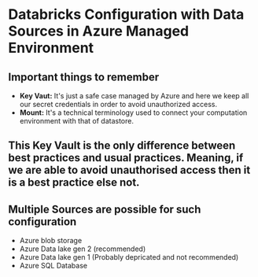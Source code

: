 # Databricks Configuration with Data Sources in Azure Managed Environment
## Important things to remember
* **Key Vaut:** It's just a safe case managed by Azure and here we keep all our secret credentials in order to avoid unauthorized access.
* **Mount:** It's a technical terminology used to connect your computation environment with that of datastore.
## **This Key Vault is the only difference between best practices and usual practices. Meaning, if we are able to avoid unauthorised access then it is a best practice else not.**


## Multiple Sources are possible for such configuration
* Azure blob storage
* Azure Data lake gen 2 (recommended)
* Azure Data lake gen 1 (Probably depricated and not recommended)
* Azure SQL Database
